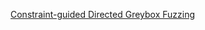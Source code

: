 [Constraint-guided Directed Greybox Fuzzing](https://www.usenix.org/system/files/sec21fall-lee-gwangmu.pdf)